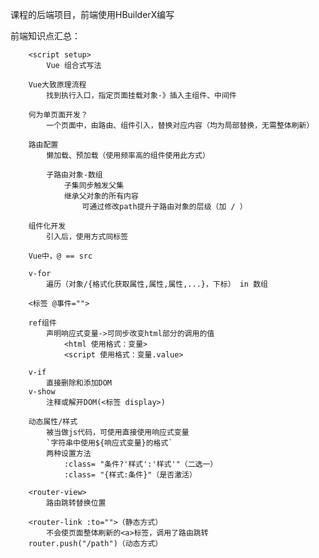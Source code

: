 课程的后端项目，前端使用HBuilderX编写

前端知识点汇总：

        <script setup>
            Vue 组合式写法
    
        Vue大致原理流程
            找到执行入口，指定页面挂载对象-》插入主组件、中间件
    
        何为单页面开发？    
            一个页面中，由路由、组件引入，替换对应内容（均为局部替换，无需整体刷新）
    
        路由配置
            懒加载、预加载（使用频率高的组件使用此方式）
            
            子路由对象-数组
                子集同步触发父集
                继承父对象的所有内容
                    可通过修改path提升子路由对象的层级（加 / ）
                
        组件化开发
            引入后，使用方式同标签
    
        Vue中，@ == src
    
        v-for
            遍历（对象/{格式化获取属性,属性,属性,...}，下标） in 数组
        
        <标签 @事件="">
    
        ref组件
            声明响应式变量->可同步改变html部分的调用的值
                <html 使用格式：变量>
                <script 使用格式：变量.value>
    
        v-if
            直接删除和添加DOM
        v-show
            注释或解开DOM(<标签 display>)
    
        动态属性/样式
            被当做js代码，可使用直接使用响应式变量
            `字符串中使用${响应式变量}的格式`
            两种设置方法
                :class= "条件?'样式':'样式'"（二选一）
                :class= "{样式:条件}"（是否激活）
    
        <router-view>
            路由跳转替换位置

        <router-link :to="">（静态方式）
            不会使页面整体刷新的<a>标签，调用了路由跳转
        router.push("/path")（动态方式）